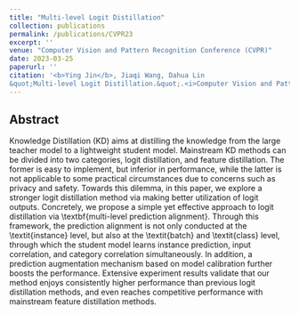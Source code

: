 ```yaml
---
title: "Multi-level Logit Distillation"
collection: publications
permalink: /publications/CVPR23
excerpt: ''
venue: "Computer Vision and Pattern Recognition Conference (CVPR)"
date: 2023-03-25
paperurl: ''
citation: '<b>Ying Jin</b>, Jiaqi Wang, Dahua Lin
&quot;Multi-level Logit Distillation.&quot;.<i>Computer Vision and Pattern Recognition Conference</i> <b>CVPR 2023</b>.'
---
```


<!-- [[pdf]](https://arxiv.org/abs/2301.07340) -->


## Abstract
Knowledge Distillation (KD) aims at distilling the knowledge from the large teacher model to a lightweight student model. Mainstream KD methods can be divided into two categories, logit distillation, and feature distillation. The former is easy to implement, but inferior in performance, while the latter is not applicable to some practical circumstances due to concerns such as privacy and safety. Towards this dilemma, in this paper, we explore a stronger logit distillation method via making better utilization of logit outputs. Concretely, we propose a simple yet effective approach to logit distillation via \textbf{multi-level prediction alignment}. Through this framework, the prediction alignment is not only conducted at the \textit{instance} level, but also at the \textit{batch} and \textit{class} level, through which the student model learns instance prediction, input correlation, and category correlation simultaneously. In addition, a prediction augmentation mechanism based on model calibration further boosts the performance. Extensive experiment results validate that our method enjoys consistently higher performance than previous logit distillation methods, and even reaches competitive performance with mainstream feature distillation methods.